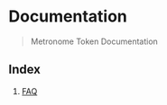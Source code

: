 # Documentation
> Metronome Token Documentation

## Index

1. [FAQ](https://github.com/MetronomeToken/documentation/blob/master/metronome-faq.md)
